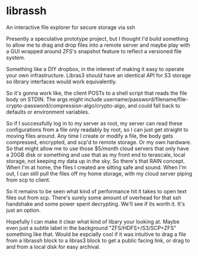 # librassh
An interactive file explorer for secure storage via ssh

Presently a speculative prototype project, but I thought I'd build something to allow me to drag and drop files into a remote server and maybe play with a GUI wrapped around ZFS's snapshot feature to reflect a versioned file system.

Something like a DIY dropbox, in the interest of making it easy to operate your own infrastructure.
Libras3 should have an identical API for S3 storage so library interfaces would work equivalently. 

So it's gonna work like, the client POSTs to a shell script that reads the file body on STDIN. The args might include username/password/filename/file-crypto-password/compression-algo/crypto-algo, and could fall back to defaults or environment variables.

So if I successfully log in to my server as root, my server can read these configurations from a file only readably by root, so I can just get straight to moving files around. Any time I create or modify a file, the body gets compressed, encrypted, and scp'd to remote storage. Or my own hardware. So that might allow me to use those $5/month cloud servers that only have a 20GB disk or something and use that as my front end to terascale, local storage, not keeping my data up in the sky. So there's that RAIN concept. When I'm at home, the files I created are sitting safe and sound. When I'm out, I can still pull the files off my home storage, with my cloud server piping from scp to client. 

So it remains to be seen what kind of performance hit it takes to open text files out from scp. There's surely some amount of overhead for that ssh handshake and some power spent decrypting. We'll see if its worth it. It's just an option.

Hopefully I can make it clear what kind of libary your looking at. Maybe even just a subtle label in the background "ZFS/HDFS+/S3/SCP+ZFS" something like that. Would be espcially cool if it was intuitive to drag a file from a librassh block to a libras3 block to get a public facing link, or drag to and from a local disk for easy archival.
